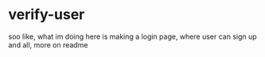 # verify-user
soo like, what im doing here is making a login page, where user can sign up and all, more on readme
